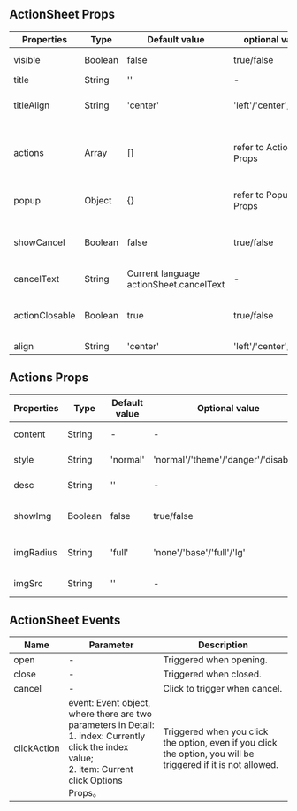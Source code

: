 ## ActionSheet Props

| Properties     | Type    | Default value                           | optional value          | required | Description                                 |
| -------------- | ------- | --------------------------------------- | ----------------------- | -------- | ------------------------------------------- |
| visible        | Boolean | false                                   | true/false              | N        | Whether to display.                         |
| title          | String  | ''                                      | -                       | N        | title.                                      |
| titleAlign     | String  | 'center'                                | 'left'/'center'/'right' | N        | Title alignment method.                     |
| actions        | Array   | []                                      | refer to Actions Props  | Y        | Menu options, array of Actions Props.       |
| popup          | Object  | {}                                      | refer to Popup Props    | N        | Popping layer parameters.                   |
| showCancel     | Boolean | false                                   | true/false              | N        | Whether to display the cancellation option. |
| cancelText     | String  | Current language actionSheet.cancelText | -                       | N        | Cancel the option text.                     |
| actionClosable | Boolean | true                                    | true/false              | N        | Click whether the option is closed.         |
| align          | String  | 'center'                                | 'left'/'center'/'right' | N        | Alignment.                                  |

## Actions Props

| Properties | Type    | Default value | Optional value                       | required | Description                  |
| ---------- | ------- | ------------- | ------------------------------------ | -------- | ---------------------------- |
| content    | String  | -             | -                                    | Y        | Option content.              |
| style      | String  | 'normal'      | 'normal'/'theme'/'danger'/'disabled' | N        | Option style.                |
| desc       | String  | ''            | -                                    | N        | Option description.          |
| showImg    | Boolean | false         | true/false                           | N        | Whether to display pictures. |
| imgRadius  | String  | 'full'        | 'none'/'base'/'full'/'lg'            | N        | Picture round corner.        |
| imgSrc     | String  | ''            | -                                    | N        | The map's address.           |

## ActionSheet Events

| Name        | Parameter                                                                                                                                                  | Description                                                                                                    |
| ----------- | ---------------------------------------------------------------------------------------------------------------------------------------------------------- | -------------------------------------------------------------------------------------------------------------- |
| open        | -                                                                                                                                                          | Triggered when opening.                                                                                        |
| close       | -                                                                                                                                                          | Triggered when closed.                                                                                         |
| cancel      | -                                                                                                                                                          | Click to trigger when cancel.                                                                                  |
| clickAction | event: Event object, where there are two parameters in Detail:<br />1. index: Currently click the index value;<br />2. item: Current click Options Props。 | Triggered when you click the option, even if you click the option, you will be triggered if it is not allowed. |
